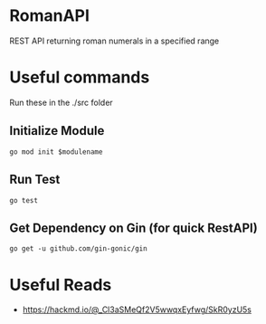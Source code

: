 # RomanAPI
REST API returning roman numerals in a specified range

# Useful commands
Run these in the ./src folder

## Initialize Module
```go mod init $modulename```

## Run Test
```go test```

## Get Dependency on Gin (for quick RestAPI)
```go get -u github.com/gin-gonic/gin```

# Useful Reads
- https://hackmd.io/@_Cl3aSMeQf2V5wwqxEyfwg/SkR0yzU5s